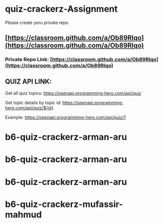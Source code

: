 # quiz-crackerz-Assignment

Please create yoru private repo 
## [https://classroom.github.com/a/Ob89RIqo](https://classroom.github.com/a/Ob89RIqo)

### Private Repo Link: [https://classroom.github.com/a/Ob89RIqo](https://classroom.github.com/a/Ob89RIqo)

## QUIZ API LINK: 
Get all quiz topics: https://openapi.programming-hero.com/api/quiz

Get topic details by topic id: https://openapi.programming-hero.com/api/quiz/${id}

Example: https://openapi.programming-hero.com/api/quiz/1 
# b6-quiz-crackerz-arman-aru
# b6-quiz-crackerz-arman-aru
# b6-quiz-crackerz-arman-aru
# b6-quiz-crackerz-mufassir-mahmud
